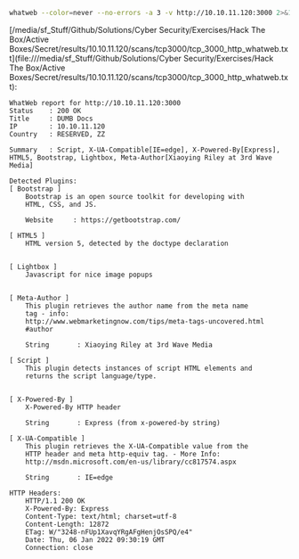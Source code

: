 ```bash
whatweb --color=never --no-errors -a 3 -v http://10.10.11.120:3000 2>&1
```

[/media/sf_Stuff/Github/Solutions/Cyber Security/Exercises/Hack The Box/Active Boxes/Secret/results/10.10.11.120/scans/tcp3000/tcp_3000_http_whatweb.txt](file:///media/sf_Stuff/Github/Solutions/Cyber Security/Exercises/Hack The Box/Active Boxes/Secret/results/10.10.11.120/scans/tcp3000/tcp_3000_http_whatweb.txt):

```
WhatWeb report for http://10.10.11.120:3000
Status    : 200 OK
Title     : DUMB Docs
IP        : 10.10.11.120
Country   : RESERVED, ZZ

Summary   : Script, X-UA-Compatible[IE=edge], X-Powered-By[Express], HTML5, Bootstrap, Lightbox, Meta-Author[Xiaoying Riley at 3rd Wave Media]

Detected Plugins:
[ Bootstrap ]
	Bootstrap is an open source toolkit for developing with
	HTML, CSS, and JS.

	Website     : https://getbootstrap.com/

[ HTML5 ]
	HTML version 5, detected by the doctype declaration


[ Lightbox ]
	Javascript for nice image popups


[ Meta-Author ]
	This plugin retrieves the author name from the meta name
	tag - info:
	http://www.webmarketingnow.com/tips/meta-tags-uncovered.html
	#author

	String       : Xiaoying Riley at 3rd Wave Media

[ Script ]
	This plugin detects instances of script HTML elements and
	returns the script language/type.


[ X-Powered-By ]
	X-Powered-By HTTP header

	String       : Express (from x-powered-by string)

[ X-UA-Compatible ]
	This plugin retrieves the X-UA-Compatible value from the
	HTTP header and meta http-equiv tag. - More Info:
	http://msdn.microsoft.com/en-us/library/cc817574.aspx

	String       : IE=edge

HTTP Headers:
	HTTP/1.1 200 OK
	X-Powered-By: Express
	Content-Type: text/html; charset=utf-8
	Content-Length: 12872
	ETag: W/"3248-nFUp1XavqYRgAFgHenjOsSPQ/e4"
	Date: Thu, 06 Jan 2022 09:30:19 GMT
	Connection: close



```
